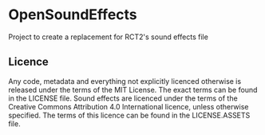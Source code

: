 # OpenSoundEffects
Project to create a replacement for RCT2's sound effects file

## Licence

Any code, metadata and everything not explicitly licenced otherwise is released under the terms of the MIT License. The exact terms can be found in the LICENSE file. Sound effects are licenced under the terms of the Creative Commons Attribution 4.0 International licence, unless otherwise specified. The terms of this licence can be found in the LICENSE.ASSETS file.
